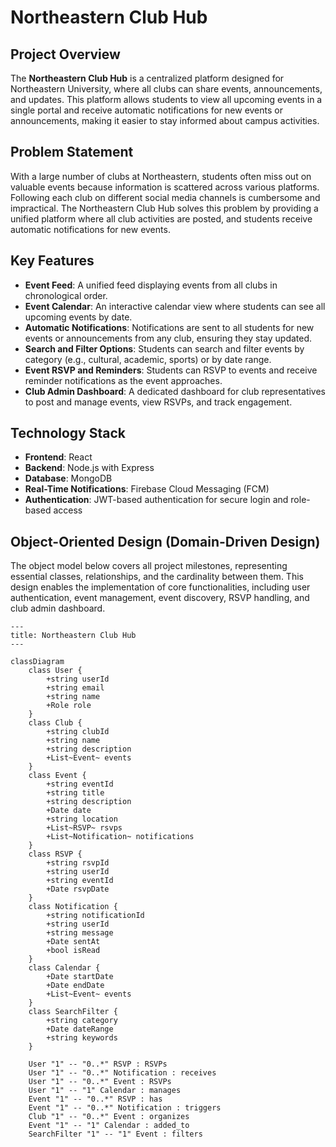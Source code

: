 # Northeastern Club Hub

## Project Overview

The **Northeastern Club Hub** is a centralized platform designed for Northeastern University, where all clubs can share events, announcements, and updates. This platform allows students to view all upcoming events in a single portal and receive automatic notifications for new events or announcements, making it easier to stay informed about campus activities.

## Problem Statement

With a large number of clubs at Northeastern, students often miss out on valuable events because information is scattered across various platforms. Following each club on different social media channels is cumbersome and impractical. The Northeastern Club Hub solves this problem by providing a unified platform where all club activities are posted, and students receive automatic notifications for new events.

## Key Features

- **Event Feed**: A unified feed displaying events from all clubs in chronological order.
- **Event Calendar**: An interactive calendar view where students can see all upcoming events by date.
- **Automatic Notifications**: Notifications are sent to all students for new events or announcements from any club, ensuring they stay updated.
- **Search and Filter Options**: Students can search and filter events by category (e.g., cultural, academic, sports) or by date range.
- **Event RSVP and Reminders**: Students can RSVP to events and receive reminder notifications as the event approaches.
- **Club Admin Dashboard**: A dedicated dashboard for club representatives to post and manage events, view RSVPs, and track engagement.

## Technology Stack

- **Frontend**: React
- **Backend**: Node.js with Express
- **Database**: MongoDB
- **Real-Time Notifications**: Firebase Cloud Messaging (FCM)
- **Authentication**: JWT-based authentication for secure login and role-based access


## Object-Oriented Design (Domain-Driven Design)

The object model below covers all project milestones, representing essential classes, relationships, and the cardinality between them. This design enables the implementation of core functionalities, including user authentication, event management, event discovery, RSVP handling, and club admin dashboard.

```mermaid
---
title: Northeastern Club Hub
---

classDiagram
    class User {
        +string userId
        +string email
        +string name
        +Role role
    }
    class Club {
        +string clubId
        +string name
        +string description
        +List~Event~ events
    }
    class Event {
        +string eventId
        +string title
        +string description
        +Date date
        +string location
        +List~RSVP~ rsvps
        +List~Notification~ notifications
    }
    class RSVP {
        +string rsvpId
        +string userId
        +string eventId
        +Date rsvpDate
    }
    class Notification {
        +string notificationId
        +string userId
        +string message
        +Date sentAt
        +bool isRead
    }
    class Calendar {
        +Date startDate
        +Date endDate
        +List~Event~ events
    }
    class SearchFilter {
        +string category
        +Date dateRange
        +string keywords
    }

    User "1" -- "0..*" RSVP : RSVPs
    User "1" -- "0..*" Notification : receives
    User "1" -- "0..*" Event : RSVPs
    User "1" -- "1" Calendar : manages
    Event "1" -- "0..*" RSVP : has
    Event "1" -- "0..*" Notification : triggers
    Club "1" -- "0..*" Event : organizes
    Event "1" -- "1" Calendar : added_to
    SearchFilter "1" -- "1" Event : filters
```
